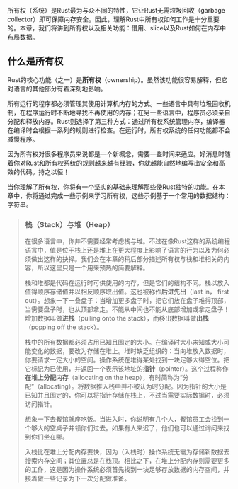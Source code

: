 所有权（系统）是Rust最为与众不同的特性，它让Rust无需垃圾回收（garbage collector）即可保障内存安全。因此，理解Rust中所有权如何工作是十分重要的。本章，我们将讲到所有权以及相关功能：借用、slice以及Rust如何在内存中布局数据。

## 什么是所有权

Rust的核心功能（之一）是**所有权**（ownership）。虽然该功能很容易解释，但它对语言的其他部分有着深刻地影响。

所有运行的程序都必须管理其使用计算机内存的方式。一些语言中具有垃圾回收机制，在程序运行时不断地寻找不再使用的内存；在另一些语言中，程序员必须亲自分配和释放内存。Rust则选择了第三种方式：通过所有权系统管理内存，编译器在编译时会根据一系列的规则进行检查。在运行时，所有权系统的任何功能都不会减慢程序。

因为所有权对很多程序员来说都是一个新概念，需要一些时间来适应。好消息时随着你对Rust和所有权系统的规则越来越有经验，你就越能自然地编写出安全和高效的代码。持之以恒！

当你理解了所有权，你将有一个坚实的基础来理解那些使Rust独特的功能。在本章中，你将通过完成一些示例来学习所有权，这些示例基于一个常用的数据结构：字符串。

>
>
>### 栈（Stack）与堆（Heap）
>
>在很多语言中，你并不需要经常考虑栈与堆。不过在像Rust这样的系统编程语言中，值是位于栈上还是堆上在更大程度上影响了语言的行为以及为何必须做出这样的抉择。我们会在本章的稍后部分描述所有权与栈和堆相关的内容，所以这里只是一个用来预热的简要解释。
>
>栈和堆都是代码在运行时可供使用的内存，但是它们的结构不同。栈以放入值得顺序存储值并以相反顺序取出值。这也被称作**后进先出**（last in， first out）。想象一下一叠盘子：当增加更多盘子时，把它们放在盘子堆得顶部，当需要盘子时，也从顶部拿走。不能从中间也不能从底部增加或拿走盘子！增加数据叫做**进栈**（pulling onto the stack），而移出数据叫做**出栈**（popping off the stack）。
>
>栈中的所有数据都必须占用已知且固定的大小。在编译时大小未知或大小可能变化的数据，要改为存储在堆上。堆时缺乏组织的：当向堆放入数据时，你要请求一定大小的空间。操作系统在堆得某处找到一块足够大得空位。把它标记为已使用，并返回一个表示该地址的**指针**（pointer）。这个过程称作**在堆上分配内存**（allocating on the heap），有时简称为“分配”（allocating）。将数据推入栈中并不被认为时分配。因为指针的大小是已知并且固定的，你可以将指针存储在栈上，不过当需要实际数据时，必须访问指针。
>
>想象一下去餐馆就座吃饭。当进入时，你说明有几个人，餐馆员工会找到一个够大的空桌子并领你们过去。如果有人来迟了，他们也可以通过询问来找到你们坐在哪。
>
>入栈比在堆上分配内存要快，因为（入栈时）操作系统无需为存储新数据去搜索内存空间；其位置总是在栈顶。相比之下，在堆上分配内存则需要更多的工作，这是因为操作系统必须首先找到一块足够存放数据的内存空间，并接着做一些记录为下一次分配做准备。

